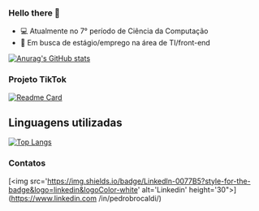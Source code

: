 ### Hello there 👋

- :computer: Atualmente no 7° período de Ciência da Computação
- :page_facing_up: Em busca de estágio/emprego na área de TI/front-end

<!--
**BryanNery/BryanNery** is a ✨ _special_ ✨ repository because its `README.md` (this file) appears on your GitHub profile.

Here are some ideas to get you started:

- 🔭 I’m currently working on ...
- 🌱 I’m currently learning ...
- 👯 I’m looking to collaborate on ...
- 🤔 I’m looking for help with ...
- 💬 Ask me about ...
- 📫 How to reach me: ...
- 😄 Pronouns: ...
- ⚡ Fun fact: ...
-->
[![Anurag's GitHub stats](https://github-readme-stats.vercel.app/api?username=BryanNery)](https://github.com/anuraghazra/github-readme-stats)

### Projeto TikTok

[![Readme Card](https://github-readme-stats.vercel.app/api/pin/?username=BryanNery&repo=TikTok-Project)](https://github.com/anuraghazra/github-readme-stats)

## Linguagens utilizadas

[![Top Langs](https://github-readme-stats.vercel.app/api/top-langs/?username=BryanNery)](https://github.com/anuraghazra/github-readme-stats)

### Contatos

[<img src='https://img.shields.io/badge/LinkedIn-0077B5?style-for-the-badge&logo=linkedin&logoColor-white' alt='Linkedin' height='30">](https://www.linkedin.com /in/pedrobrocaldi/)

